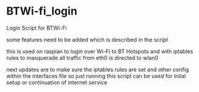 # BTWi-fi_login
Login Script for BTWi-Fi

some features need to be added which is described in the script


this is used on raspian to login over Wi-Fi to BT Hotspots and with iptables rules
to masquerade all traffic from eth0 is directed to wlan0


next updates are to make sure the iptables rules are set and other config within the interfaces file 
so just running this script can be used for inital setup or continuation of internet service
